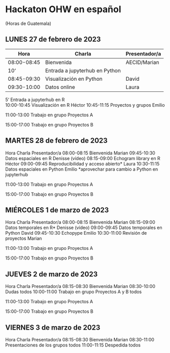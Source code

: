 # Hackaton OHW en español
(Horas de Guatemala)

## LUNES 27 de febrero de 2023
 
 
| Hora |	Charla |	Presentador/a | 
| ------------- |-------- | ------------- |
|08:00-08:45|	Bienvenida|	AECID/Marian| 
|10‘|	Entrada a jupyterhub en Python	|
|08:45-09:30	|Visualización en Python|	David|
|09:30-10:00|	Datos online|	Laura| 

5‘	Entrada a jupyterhub en R	
10:00-10:45	Visualización en R	Héctor
10:45-11:15	Proyectos y grupos	Emilio


11:00-13:00
Trabajo en grupo Proyectos A

15:00-17:00
Trabajo en grupo Proyectos B


## MARTES 28 de febrero de 2023

Hora	Charla	Presentador/a
08:00-08:15	Bienvenida	Marian
09:45-10:30	Datos espaciales en R	Denisse (vídeo)
08:15-09:00	Echogram library en R 	Héctor
09:00-09:45	Reproducibilidad y acceso abierto*	Laura 
10:30-11:15	Datos espaciales en Python 	Emilio
*aprovechar para cambio a Python en jupyterhub


11:00-13:00
Trabajo en grupo Proyectos A

15:00-17:00
Trabajo en grupo Proyectos B

## MIÉRCOLES 1 de marzo de 2023

Hora	Charla	Presentador/a
08:00-08:15	Bienvenida	Marian
08:15-09:00	Datos temporales en R*	Denisse (vídeo)
09:00-09:45	Datos temporales en Python	David
09:45-10:30	Echopype 	Emilio 
10:30-11:00	Revisión de proyectos 	Marian



11:00-13:00
Trabajo en grupo Proyectos A

15:00-17:00
Trabajo en grupo Proyectos B


## JUEVES 2 de marzo de 2023

Hora	Charla	Presentador/a
08:15-08:30	Bienvenida	Marian
08:30-10:00	Dudas	todos
10:00-11:00	Trabajo en grupo Proyectos A y B	todos


11:00-13:00
Trabajo en grupo Proyectos A

15:00-17:00
Trabajo en grupo Proyectos B


## VIERNES 3 de marzo de 2023

Hora	Charla	Presentador/a
08:15-08:30	Bienvenida	Marian
08:30-11:00	Presentaciones de los grupos	todos
11:00-11:15	Despedida	todos






